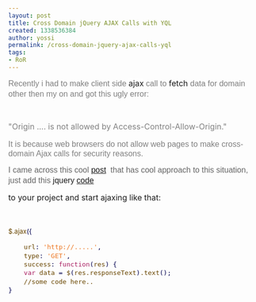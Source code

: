 ```yaml
---
layout: post
title: Cross Domain jQuery AJAX Calls with YQL
created: 1338536384
author: yossi
permalink: /cross-domain-jquery-ajax-calls-yql
tags:
- RoR
---
```

<p><span style="font-size: medium; "><font color="#808080" face="Tahoma, Verdana, Arial, Helvetica, sans-serif"><span style="line-height: 21px; ">Recently&nbsp;i had to make client side&nbsp;</span></font><span style="background-color: rgb(255, 255, 255); "><span class="J-JK9eJ-PJVNOc" style="background-image: initial; background-attachment: initial; background-origin: initial; background-clip: initial; ">ajax</span></span><font color="#808080" face="Tahoma, Verdana, Arial, Helvetica, sans-serif"><span style="line-height: 21px; ">&nbsp;call to&nbsp;</span></font>fetch<font color="#808080" face="Tahoma, Verdana, Arial, Helvetica, sans-serif"><span style="line-height: 21px; ">&nbsp;data for domain other then my on and got this&nbsp;</span></font><font color="#808080" face="Tahoma, Verdana, Arial, Helvetica, sans-serif"><span style="line-height: 21px; ">ugly&nbsp;error:</span></font></span></p>
<p>&nbsp;</p>
<p style="line-height: 21px; "><span style="font-size: medium; "><span style="color: rgb(128, 128, 128); ">&quot;Origin .... is not allowed by Access-Control-Allow-Origin.&quot;</span></span></p>
<p style="font-family: arial; font-size: small; "><span style="font-size: medium; "><font color="#808080" face="Tahoma, Verdana, Arial, Helvetica, sans-serif"><span style="line-height: 21px; ">It is because&nbsp;</span></font><font color="#808080" face="Verdana, Arial, sans-serif">web browsers do not allow web pages to make cross-domain Ajax calls for security&nbsp;reasons.</font></span></p>
<p style="font-family: arial; font-size: small; "><span style="font-size: medium; "><font color="#666666" face="Tahoma, Verdana, Arial, Helvetica, sans-serif"><span style="line-height: 21px; ">I came&nbsp;across&nbsp;this cool&nbsp;</span></font></span><a href="https://github.com/padolsey/jQuery-Plugins" target="_blank" style="font-family: Tahoma, Verdana, Arial, Helvetica, sans-serif; font-size: 14px; line-height: 21px; "><span style="font-size: medium; ">post</span></a><span style="font-size: medium; "><font color="#666666" face="Tahoma, Verdana, Arial, Helvetica, sans-serif"><span style="line-height: 21px; ">&nbsp;&nbsp;that has cool&nbsp;</span></font><font color="#666666" face="Tahoma, Verdana, Arial, Helvetica, sans-serif"><span style="line-height: 21px; ">approach&nbsp;to this situation, just add this&nbsp;</span></font><span style="background-color: rgb(255, 255, 255); "><span class="J-JK9eJ-PJVNOc" style="font-family: Tahoma, Verdana, Arial, Helvetica, sans-serif; line-height: 21px; background-image: initial; background-attachment: initial; background-origin: initial; background-clip: initial; ">jquery</span></span><font color="#666666" face="Tahoma, Verdana, Arial, Helvetica, sans-serif"><span style="line-height: 21px; ">&nbsp;</span></font></span><a href="https://github.com/padolsey/jQuery-Plugins/blob/master/cross-domain-ajax/jquery.xdomainajax.js" target="_blank" style="font-family: Tahoma, Verdana, Arial, Helvetica, sans-serif; font-size: 14px; line-height: 21px; "><span style="font-size: medium; ">code</span></a></p>
<p style="line-height: 21px; "><span style="font-size: medium; ">to your project and start&nbsp;<span style="background-color: rgb(255, 255, 255); "><span class="J-JK9eJ-PJVNOc" style="background-image: initial; background-attachment: initial; background-origin: initial; background-clip: initial; ">ajaxing</span></span>&nbsp;like that:</span></p>
<p style="line-height: 21px; ">&nbsp;</p>
<p><span style="color: rgb(105, 70, 0); font-size: 13px; line-height: 1.333; ">$.</span><span class="me1" style="color: rgb(105, 70, 0); font-size: 13px; line-height: 1.333; ">ajax</span><span class="br0" style="font-size: 13px; line-height: 1.333; color: rgb(0, 0, 79); ">(</span><span class="br0" style="font-size: 13px; line-height: 1.333; color: rgb(0, 0, 79); ">{</span></p>
<pre class="javascript" style="font-size: 13px; width: auto; clear: none; overflow-x: visible; overflow-y: visible; line-height: 1.333; "><font color="#694600">    url</font><span class="sy0" style="color: rgb(0, 0, 79); ">:</span><font color="#694600"> </font><span class="st0" style="color: rgb(237, 119, 34); ">'http://.....'</span><span class="sy0" style="color: rgb(0, 0, 79); ">,<br /></span><font color="#694600">    type</font><span class="sy0" style="color: rgb(0, 0, 79); ">:</span><font color="#694600"> </font><span class="st0" style="color: rgb(237, 119, 34); ">'GET'</span><span class="sy0" style="color: rgb(0, 0, 79); ">, </span><font color="#694600"><br />    success</font><span class="sy0" style="color: rgb(0, 0, 79); ">:</span><font color="#694600"> </font><span class="kw2" style="color: rgb(170, 32, 99); ">function</span><span class="br0" style="color: rgb(0, 0, 79); ">(</span><font color="#694600">res</font><span class="br0" style="color: rgb(0, 0, 79); ">)</span><font color="#694600"> </font><span class="br0" style="color: rgb(0, 0, 79); ">{ </span><font color="#694600">         </font><span class="kw2" style="color: rgb(170, 32, 99); "><br />    var</span><font color="#694600"> data </font><span class="sy0" style="color: rgb(0, 0, 79); ">=</span><font color="#694600"> $</font><span class="br0" style="color: rgb(0, 0, 79); ">(</span><font color="#694600">res.</font><span class="me1" style="color: rgb(105, 70, 0); ">responseText</span><span class="br0" style="color: rgb(0, 0, 79); ">)</span><font color="#694600">.</font><span class="me1" style="color: rgb(105, 70, 0); ">text</span><span class="br0" style="color: rgb(0, 0, 79); ">(</span><span class="br0" style="color: rgb(0, 0, 79); ">)</span><span class="sy0" style="color: rgb(0, 0, 79); ">;</span><font color="#694600"><br />    //some code here..      </font><span class="br0" style="color: rgb(0, 0, 79); "><br />}&nbsp;</span>
</pre>
<p>&nbsp;</p>
<p>&nbsp;</p>
<p>&nbsp;</p>
<p>&nbsp;</p>
<p>&nbsp;</p>
<p>&nbsp;</p>
<p>&nbsp;</p>
<p>&nbsp;</p>
<p>&nbsp;</p>
<p>&nbsp;</p>
<p>&nbsp;</p>
<p>&nbsp;</p>
<p>&nbsp;</p>

